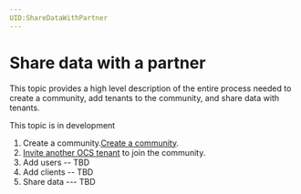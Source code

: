 ```yaml
---
UID:ShareDataWithPartner
---
```


# Share data with a partner

This topic provides a high level description of the entire process needed to create a community, add tenants to the community, and share data with tenants.

This topic is in development

1. Create a community.[Create a community](xref:add-community). 
2. [Invite another OCS tenant](xref:manage-community#add-a-tenant-to-a-community) to join the community.
3. Add users -- TBD
4. Add clients -- TBD
5. Share data --- TBD
